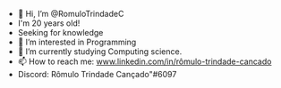- 👋 Hi, I’m @RomuloTrindadeC
- I'm 20 years old!
- Seeking for knowledge
- 👀 I’m interested in Programming
- 🌱 I’m currently studying Computing science.
- 📫 How to reach me: www.linkedin.com/in/rômulo-trindade-cancado 
-   Discord: Rômulo Trindade Cançado"#6097



<!---
RomuloTrindadeC/RomuloTrindadeC is a ✨ special ✨ repository because its `README.md` (this file) appears on your GitHub profile.
You can click the Preview link to take a look at your changes.
--->
